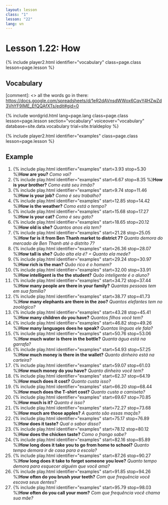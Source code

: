 ```yaml
---
layout: lesson
class: "1"
lesson: "22"
lang: vn
---
```



# Lesson 1.22: How

{% include player2.html identifier="vocabulary" class=page.class lesson=page.lesson %}
## Vocabulary 

[comment]: <>  all the words go in there: https://docs.google.com/spreadsheets/d/1eR2dAVnsdWWox6CqvY4HZwZd3VhYF9IME_EfQQAfXTs/edit#gid=0

{% include wordgrid.html lang=page.lang
		class=page.class 
		lesson=page.lesson 
		section="vocabulary"
		voiceover="vocabulary"
		database=site.data.vocabulary 
		trial=site.trialdeploy %}
		



{% include player2.html identifier="examples" class=page.class lesson=page.lesson %}

## Example
1. {% include play.html identifier="examples" start=3.93 stop=5.30 %}**How are you?** *Como vai?*
2. {% include play.html identifier="examples" start=6.67 stop=8.35 %}**How is your brother?** *Como está seu irmão?*
3. {% include play.html identifier="examples" start=9.74 stop=11.46 %}**How is your job?** *Como é seu trabalho?*
4. {% include play.html identifier="examples" start=12.85 stop=14.42 %}**How is the weather?** *Como está o tempo?*
5. {% include play.html identifier="examples" start=15.68 stop=17.27 %}**How is your cat?** *Como é seu gato?*
6. {% include play.html identifier="examples" start=18.65 stop=20.12 %}**How old is she?** *Quantos anos ela tem?*
7. {% include play.html identifier="examples" start=21.28 stop=25.05 %}**How far is it from Ben Thanh market to district 7?** *Quanto demora do mercado de Ben Thanh até o distrito 7?* 
8. {% include play.html identifier="examples" start=26.36 stop=28.07 %}**How tall is she?** *Quão alta ela é? = Quanto ela mede?* 
9. {% include play.html identifier="examples" start=29.24 stop=30.97 %}**How rich is the man?** *Quão rico é o homem?* 
10. {% include play.html identifier="examples" start=32.00 stop=33.91 %}**How intelligent is the the student?** *Quão inteligente é o aluno?* 
11. {% include play.html identifier="examples" start=34.72 stop=37.44 %}**How many people are there in your family?** *Quantas pessoas tem em sua família?* 
12. {% include play.html identifier="examples" start=38.77 stop=41.73 %}**How many elephants are there in the zoo?** *Quantos elefantes tem no zoológico?* 
13. {% include play.html identifier="examples" start=43.28 stop=45.41 %}**How many children do you have?** *Quantos filhos você tem?*  
14. {% include play.html identifier="examples" start=46.82 stop=49.26 %}**How many languages does he speak?** *Quantas línguas ele fala?* 
15. {% include play.html identifier="examples" start=50.76 stop=53.06 %}**How much water is there in the bottle?** *Quanta água está na garrafa?* 
16. {% include play.html identifier="examples" start=54.93 stop=57.25 %}**How much money is there in the wallet?** *Quanto dinheiro está na carteira?* 
17. {% include play.html identifier="examples" start=59.07 stop=61.03 %}**How much money do you have?** *Quanto dinheiro você tem?* 
18. {% include play.html identifier="examples" start=62.37 stop=64.19 %}**How much does it cost?** *Quanto custa isso?* 
19. {% include play.html identifier="examples" start=66.20 stop=68.44 %}**How much does the T-shirt cost?** *Quanto custa a camiseta?* 
20. {% include play.html identifier="examples" start=69.67 stop=70.85 %}**How much is it?** *Quanto é isso?*   
21. {% include play.html identifier="examples" start=72.27 stop=73.68 %}**How much are those apples?** *A quanto são essas maçãs?* 
22. {% include play.html identifier="examples" start=75.17 stop=76.89 %}**How does it taste?** *Qual o sabor disso?*  
23. {% include play.html identifier="examples" start=78.12 stop=80.12 %}**How does the chicken taste?** *Como o frango sabe?*  
24. {% include play.html identifier="examples" start=82.16 stop=85.89 %}**How long does it take you to go from home to school?** *Quanto tempo demora ir de casa para a escola?*    
25. {% include play.html identifier="examples" start=87.26 stop=90.27 %}**How long does it take to forget someone you love?** *Quanto tempo demora para esquecer alguém que você ama?*  
26. {% include play.html identifier="examples" start=91.85 stop=94.26 %}**How often do you brush your teeth?** *Com que frequência você escova seus dentes?*    
27. {% include play.html identifier="examples" start=95.79 stop=98.03 %}**How often do you call your mom?** *Com que frequência você chama sua mãe?*  